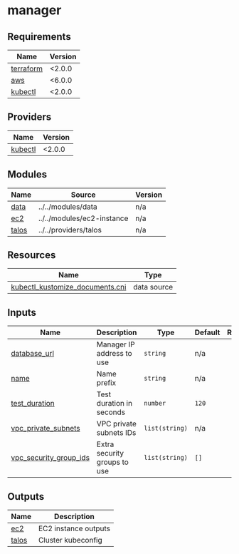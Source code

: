 # manager

<!-- BEGIN_TF_DOCS -->
## Requirements

| Name | Version |
|------|---------|
| <a name="requirement_terraform"></a> [terraform](#requirement\_terraform) | <2.0.0 |
| <a name="requirement_aws"></a> [aws](#requirement\_aws) | <6.0.0 |
| <a name="requirement_kubectl"></a> [kubectl](#requirement\_kubectl) | <2.0.0 |

## Providers

| Name | Version |
|------|---------|
| <a name="provider_kubectl"></a> [kubectl](#provider\_kubectl) | <2.0.0 |

## Modules

| Name | Source | Version |
|------|--------|---------|
| <a name="module_data"></a> [data](#module\_data) | ../../modules/data | n/a |
| <a name="module_ec2"></a> [ec2](#module\_ec2) | ../../modules/ec2-instance | n/a |
| <a name="module_talos"></a> [talos](#module\_talos) | ../../providers/talos | n/a |

## Resources

| Name | Type |
|------|------|
| [kubectl_kustomize_documents.cni](https://registry.terraform.io/providers/gavinbunney/kubectl/latest/docs/data-sources/kustomize_documents) | data source |

## Inputs

| Name | Description | Type | Default | Required |
|------|-------------|------|---------|:--------:|
| <a name="input_database_url"></a> [database\_url](#input\_database\_url) | Manager IP address to use | `string` | n/a | yes |
| <a name="input_name"></a> [name](#input\_name) | Name prefix | `string` | n/a | yes |
| <a name="input_test_duration"></a> [test\_duration](#input\_test\_duration) | Test duration in seconds | `number` | `120` | no |
| <a name="input_vpc_private_subnets"></a> [vpc\_private\_subnets](#input\_vpc\_private\_subnets) | VPC private subnets IDs | `list(string)` | n/a | yes |
| <a name="input_vpc_security_group_ids"></a> [vpc\_security\_group\_ids](#input\_vpc\_security\_group\_ids) | Extra security groups to use | `list(string)` | `[]` | no |

## Outputs

| Name | Description |
|------|-------------|
| <a name="output_ec2"></a> [ec2](#output\_ec2) | EC2 instance outputs |
| <a name="output_talos"></a> [talos](#output\_talos) | Cluster kubeconfig |
<!-- END_TF_DOCS -->
